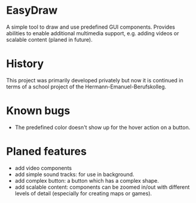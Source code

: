 # EasyDraw
A simple tool to draw and use predefined GUI components. Provides abilities to enable additional multimedia support, e.g. adding videos or scalable content (planed in future).

# History
This project was primarily developed privately but now it is continued in terms of a school project of the Hermann-Emanuel-Berufskolleg.


# Known bugs
- The predefined color doesn't show up for the hover action on a button.


# Planed features
- add video components
- add simple sound tracks: for use in background.
- add complex button: a button which has a complex shape.
- add scalable content: components can be zoomed in/out with different levels of detail (especially for creating maps or games).
